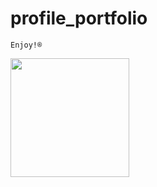 # profile_portfolio

``` Enjoy!®️ ```

<img src="https://octodex.github.com/images/scottocat.jpg" width="190">
